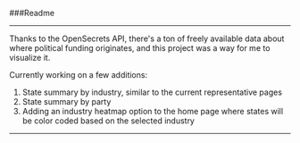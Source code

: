 ###Readme
***

Thanks to the OpenSecrets API, there's a ton of freely available data
about where political funding originates, and this project was a way for me to visualize it.


Currently working on a few additions:

1. State summary by industry, similar to the current representative pages
2. State summary by party
3. Adding an industry heatmap option to the home page where states will be color coded based on the selected industry

***



